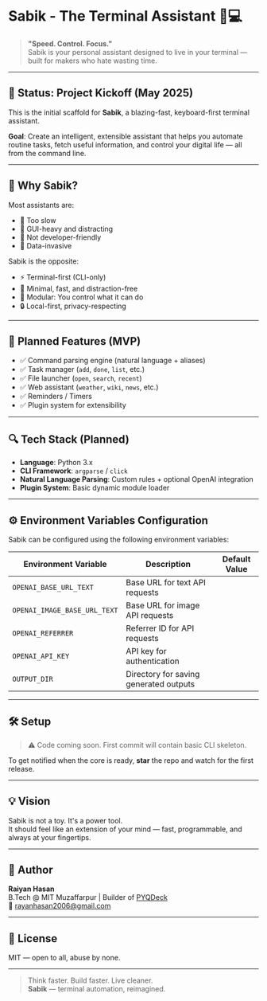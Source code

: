 # Sabik - The Terminal Assistant 🧠💻

> **"Speed. Control. Focus."**  
> Sabik is your personal assistant designed to live in your terminal — built for makers who hate wasting time.

---

## 🚧 Status: Project Kickoff (May 2025)

This is the initial scaffold for **Sabik**, a blazing-fast, keyboard-first terminal assistant.

**Goal**: Create an intelligent, extensible assistant that helps you automate routine tasks, fetch useful information, and control your digital life — all from the command line.

---

## 🧠 Why Sabik?

Most assistants are:
- 🐌 Too slow
- 📱 GUI-heavy and distracting
- 🧩 Not developer-friendly
- 🔐 Data-invasive

Sabik is the opposite:
- ⚡ Terminal-first (CLI-only)
- 🧘 Minimal, fast, and distraction-free
- 🧱 Modular: You control what it can do
- 🔒 Local-first, privacy-respecting

---

## 🎯 Planned Features (MVP)

- ✅ Command parsing engine (natural language + aliases)
- ✅ Task manager (`add`, `done`, `list`, etc.)
- ✅ File launcher (`open`, `search`, `recent`)
- ✅ Web assistant (`weather`, `wiki`, `news`, etc.)
- ✅ Reminders / Timers
- ✅ Plugin system for extensibility

---

## 🔍 Tech Stack (Planned)

- **Language**: Python 3.x
- **CLI Framework**: `argparse` / `click`
- **Natural Language Parsing**: Custom rules + optional OpenAI integration
- **Plugin System**: Basic dynamic module loader

---

## ⚙️ Environment Variables Configuration

Sabik can be configured using the following environment variables:

| Environment Variable | Description | Default Value |
|---------------------|-------------|---------------|
| `OPENAI_BASE_URL_TEXT` | Base URL for text API requests | 
| `OPENAI_IMAGE_BASE_URL_TEXT` | Base URL for image API requests | 
| `OPENAI_REFERRER` | Referrer ID for API requests |
| `OPENAI_API_KEY` | API key for authentication |
| `OUTPUT_DIR` | Directory for saving generated outputs |

---

## 🛠️ Setup

> ⚠️ Code coming soon. First commit will contain basic CLI skeleton.

To get notified when the core is ready, **star** the repo and watch for the first release.

---

## 💡 Vision

Sabik is not a toy. It's a power tool.  
It should feel like an extension of your mind — fast, programmable, and always at your fingertips.

---

## 👤 Author

**Raiyan Hasan**  
B.Tech @ MIT Muzaffarpur | Builder of [PYQDeck](https://pyqdeck.vercel.app)  
📧 [rayanhasan2006@gmail.com](mailto:rayanhasan2006@gmail.com)

---

## 📜 License

MIT — open to all, abuse by none.

---

> Think faster. Build faster. Live cleaner.  
> **Sabik** — terminal automation, reimagined.

